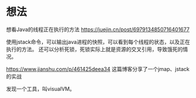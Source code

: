 # 想法
想看Java的线程正在执行的方法
https://juejin.cn/post/6979134850716401677

使用jstack命令，可以输出java进程的快照，可以看到每个线程的状态，以及正在执行的方法。
还可以分析死锁，死锁实际上就是资源的交叉引用，导致饿死的情况。


https://www.jianshu.com/p/461425deea34 这篇博客分享了一个jmap、jstack的实战

发现一个工具，叫visualVM。
